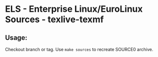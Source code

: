 # ELS - Enterprise Linux/EuroLinux Sources - texlive-texmf
 
## Usage:
  Checkout branch or tag. Use `make sources` to recreate  SOURCE0 archive.
